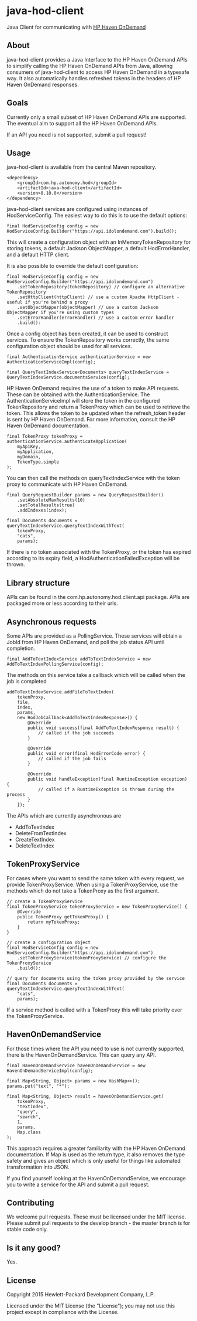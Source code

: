 # java-hod-client

Java Client for communicating with [HP Haven OnDemand](http://www.idolondemand.com)

## About
java-hod-client provides a Java Interface to the HP Haven OnDemand APIs to simplify calling the HP Haven OnDemand APIs
from Java, allowing consumers of java-hod-client to access HP Haven OnDemand in a typesafe way. It also automatically
handles refreshed tokens in the headers of HP Haven OnDemand responses.

## Goals
Currently only a small subset of HP Haven OnDemand APIs are supported. The eventual aim to support all the HP Haven
OnDemand APIs.

If an API you need is not supported, submit a pull request!

## Usage

java-hod-client is available from the central Maven repository.

    <dependency>
        <groupId>com.hp.autonomy.hod</groupId>
        <artifactId>java-hod-client</artifactId>
        <version>0.10.0</version>
    </dependency>

java-hod-client services are configured using instances of HodServiceConfig. The easiest way to do this is to use the
default options:

    final HodServiceConfig config = new HodServiceConfig.Builder("https://api.idolondemand.com").build();

This will create a configuration object with an InMemoryTokenRepository for storing tokens, a default Jackson
ObjectMapper, a default HodErrorHandler, and a default HTTP client. 

It is also possible to override the default configuration:

    final HodServiceConfig config = new HodServiceConfig.Builder("https://api.idolondemand.com")
        .setTokenRepository(tokenRepository) // configure an alternative TokenRepository
        .setHttpClient(httpClient) // use a custom Apache HttpClient - useful if you're behind a proxy
        .setObjectMapper(objectMapper) // use a custom Jackson ObjectMapper if you're using custom types
        .setErrorHandler(errorHandler) // use a custom error handler
        .build():

Once a config object has been created, it can be used to construct services. To ensure the TokenRepository works
correctly, the same configuration object should be used for all services.

    final AuthenticationService authenticationService = new AuthenticationServiceImpl(config);

    final QueryTextIndexService<Documents> queryTextIndexService = QueryTextIndexService.documentsService(config);
    
HP Haven OnDemand requires the use of a token to make API requests. These can be obtained with the 
AuthenticationService. The AuthenticationServiceImpl will store the token in the configured TokenRepository and return a
TokenProxy which can be used to retrieve the token. This allows the token to be updated when the refresh_token header is
sent by HP Haven OnDemand.
For more information, consult the HP Haven OnDemand documentation.

    final TokenProxy tokenProxy = authenticationService.authenticateApplication(
        myApiKey,
        myApplication,
        myDomain,
        TokenType.simple
    );

You can then call the methods on queryTextIndexService with the token proxy to communicate with HP Haven OnDemand.

    final QueryRequestBuilder params = new QueryRequestBuilder()
        .setAbsoluteMaxResults(10)
        .setTotalResults(true)
        .addIndexes(index);

    final Documents documents = queryTextIndexService.queryTextIndexWithText(
        tokenProxy,
        "cats",
        params);
        
If there is no token associated with the TokenProxy, or the token has expired according to its expiry field, a
HodAuthenticationFailedException will be thrown.

## Library structure
APIs can be found in the com.hp.autonomy.hod.client.api package. APIs are packaged more or less according to their urls.

## Asynchronous requests
Some APIs are provided as a PollingService. These services will obtain a JobId from HP Haven OnDemand, and poll the job
status API until completion.

    final AddToTextIndexService addToTextIndexService = new AddToTextIndexPollingService(config);

The methods on this service take a callback which will be called when the job is completed

    addToTextIndexService.addFileToTextIndex(
        tokenProxy, 
        file, 
        index, 
        params, 
        new HodJobCallback<AddToTextIndexResponse>() {
            @Override
            public void success(final AddToTextIndexResponse result) {
                // called if the job succeeds
            }
    
            @Override
            public void error(final HodErrorCode error) {
                // called if the job fails
            }
    
            @Override
            public void handleException(final RuntimeException exception) {
                // called if a RuntimeException is thrown during the process
            }
        });


The APIs which are currently asynchronous are

* AddToTextIndex
* DeleteFromTextIndex
* CreateTextIndex
* DeleteTextIndex

## TokenProxyService
For cases where you want to send the same token with every request, we provide TokenProxyService. When using a
TokenProxyService, use the methods which do not take a TokenProxy as the first argument.

    // create a TokenProxyService
    final TokenProxyService tokenProxyService = new TokenProxyService() {
        @Override
        public TokenProxy getTokenProxy() {
            return myTokenProxy;
        }
    }

    // create a configuration object
    final HodServiceConfig config = new HodServiceConfig.Builder("https://api.idolondemand.com")
        .setTokenProxyService(tokenProxyService) // configure the TokenProxyService
        .build():

    // query for documents using the token proxy provided by the service
    final Documents documents = queryTextIndexService.queryTextIndexWithText(
        "cats",
        params);

If a service method is called with a TokenProxy this will take priority over the TokenProxyService.

## HavenOnDemandService
For those times where the API you need to use is not currently supported, there is the HavenOnDemandService. This can
query any API.

    final HavenOnDemandService havenOnDemandService = new HavenOnDemandServiceImpl(config);
    
    final Map<String, Object> params = new HashMap<>();
    params.put("text", "*");
    
    final Map<String, Object> result = havenOnDemandService.get(
        tokenProxy, 
        "textindex", 
        "query", 
        "search", 
        1, 
        params, 
        Map.class
    );
    
This approach requires a greater familiarity with the HP Haven OnDemand documentation. If Map is used as the return 
type, it also removes the type safety and gives an object which is only useful for things like automated transformation 
into JSON.

If you find yourself looking at the HavenOnDemandService, we encourage you to write a service for the API and submit a 
pull request.

## Contributing
We welcome pull requests. These must be licensed under the MIT license. Please submit pull requests to the develop
branch - the master branch is for stable code only.

## Is it any good?
Yes.

## License
Copyright 2015 Hewlett-Packard Development Company, L.P.

Licensed under the MIT License (the "License"); you may not use this project except in compliance with the License.